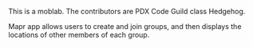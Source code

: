 This is a moblab. The contributors are PDX Code Guild class Hedgehog.

Mapr app allows users to create and join groups, and then displays the locations of other members of each group.

